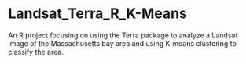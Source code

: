 # Landsat_Terra_R_K-Means
An R project focusing on using the Terra package to analyze a Landsat image of the Massachusetts bay area and using K-means clustering to classify the area. 
